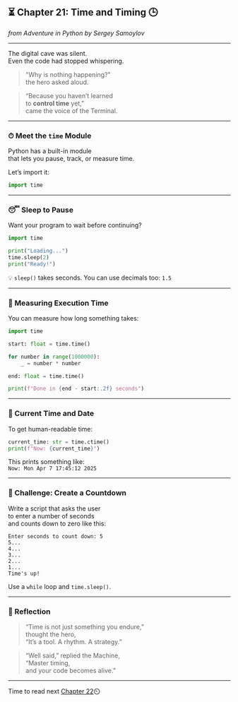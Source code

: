## ⏳ Chapter 21: Time and Timing 🕒  
*from Adventure in Python by Sergey Samoylov*

---

The digital cave was silent.  
Even the code had stopped whispering.

> "Why is nothing happening?"  
> the hero asked aloud.

> “Because you haven’t learned  
> to **control time** yet,”  
> came the voice of the Terminal.

---

### ⏱ Meet the `time` Module

Python has a built-in module  
that lets you pause, track, or measure time.

Let’s import it:

```python
import time
```

---

### 😴 Sleep to Pause

Want your program to wait before continuing?

```python
import time

print("Loading...")
time.sleep(2)
print("Ready!")
```

💡 `sleep()` takes seconds. You can use decimals too: `1.5`

---

### 🧮 Measuring Execution Time

You can measure how long something takes:

```python
import time

start: float = time.time()

for number in range(1000000):
    _ = number * number

end: float = time.time()

print(f"Done in {end - start:.2f} seconds")
```

---

### 📆 Current Time and Date

To get human-readable time:

```python
current_time: str = time.ctime()
print(f"Now: {current_time}")
```

This prints something like:  
`Now: Mon Apr 7 17:45:12 2025`

---

### 🧠 Challenge: Create a Countdown

Write a script that asks the user  
to enter a number of seconds  
and counts down to zero like this:

```
Enter seconds to count down: 5
5...
4...
3...
2...
1...
Time's up!
```

Use a `while` loop and `time.sleep()`.

---

### 🧠 Reflection

> “Time is not just something you endure,”  
> thought the hero,  
> “It’s a tool. A rhythm. A strategy.”

> “Well said,” replied the Machine,  
> “Master timing,  
> and your code becomes alive.”

---

Time to read next [Chapter 22](Chapter_22.md)⏲️

